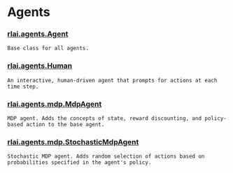 # Agents
### [rlai.agents.Agent](https://github.com/MatthewGerber/rlai/tree/master/src/rlai/agents.py#L17)
```
Base class for all agents.
```
### [rlai.agents.Human](https://github.com/MatthewGerber/rlai/tree/master/src/rlai/agents.py#L167)
```
An interactive, human-driven agent that prompts for actions at each time step.
```
### [rlai.agents.mdp.MdpAgent](https://github.com/MatthewGerber/rlai/tree/master/src/rlai/agents/mdp.py#L17)
```
MDP agent. Adds the concepts of state, reward discounting, and policy-based action to the base agent.
```
### [rlai.agents.mdp.StochasticMdpAgent](https://github.com/MatthewGerber/rlai/tree/master/src/rlai/agents/mdp.py#L72)
```
Stochastic MDP agent. Adds random selection of actions based on probabilities specified in the agent's policy.
```
